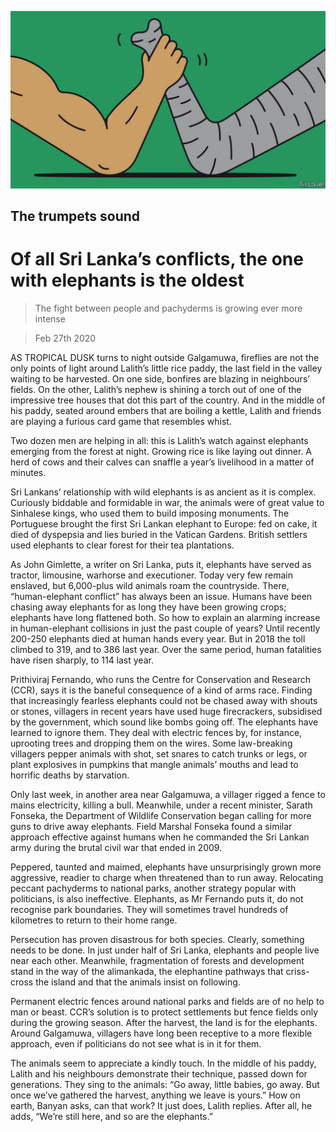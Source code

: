 ![](./images/20200229_ASD001_0.jpg)

## The trumpets sound

# Of all Sri Lanka’s conflicts, the one with elephants is the oldest

> The fight between people and pachyderms is growing ever more intense

> Feb 27th 2020

AS TROPICAL DUSK turns to night outside Galgamuwa, fireflies are not the only points of light around Lalith’s little rice paddy, the last field in the valley waiting to be harvested. On one side, bonfires are blazing in neighbours’ fields. On the other, Lalith’s nephew is shining a torch out of one of the impressive tree houses that dot this part of the country. And in the middle of his paddy, seated around embers that are boiling a kettle, Lalith and friends are playing a furious card game that resembles whist.

Two dozen men are helping in all: this is Lalith’s watch against elephants emerging from the forest at night. Growing rice is like laying out dinner. A herd of cows and their calves can snaffle a year’s livelihood in a matter of minutes.

Sri Lankans’ relationship with wild elephants is as ancient as it is complex. Curiously biddable and formidable in war, the animals were of great value to Sinhalese kings, who used them to build imposing monuments. The Portuguese brought the first Sri Lankan elephant to Europe: fed on cake, it died of dyspepsia and lies buried in the Vatican Gardens. British settlers used elephants to clear forest for their tea plantations.

As John Gimlette, a writer on Sri Lanka, puts it, elephants have served as tractor, limousine, warhorse and executioner. Today very few remain enslaved, but 6,000-plus wild animals roam the countryside. There, “human-elephant conflict” has always been an issue. Humans have been chasing away elephants for as long they have been growing crops; elephants have long flattened both. So how to explain an alarming increase in human-elephant collisions in just the past couple of years? Until recently 200-250 elephants died at human hands every year. But in 2018 the toll climbed to 319, and to 386 last year. Over the same period, human fatalities have risen sharply, to 114 last year.

Prithiviraj Fernando, who runs the Centre for Conservation and Research (CCR), says it is the baneful consequence of a kind of arms race. Finding that increasingly fearless elephants could not be chased away with shouts or stones, villagers in recent years have used huge firecrackers, subsidised by the government, which sound like bombs going off. The elephants have learned to ignore them. They deal with electric fences by, for instance, uprooting trees and dropping them on the wires. Some law-breaking villagers pepper animals with shot, set snares to catch trunks or legs, or plant explosives in pumpkins that mangle animals’ mouths and lead to horrific deaths by starvation.

Only last week, in another area near Galgamuwa, a villager rigged a fence to mains electricity, killing a bull. Meanwhile, under a recent minister, Sarath Fonseka, the Department of Wildlife Conservation began calling for more guns to drive away elephants. Field Marshal Fonseka found a similar approach effective against humans when he commanded the Sri Lankan army during the brutal civil war that ended in 2009.

Peppered, taunted and maimed, elephants have unsurprisingly grown more aggressive, readier to charge when threatened than to run away. Relocating peccant pachyderms to national parks, another strategy popular with politicians, is also ineffective. Elephants, as Mr Fernando puts it, do not recognise park boundaries. They will sometimes travel hundreds of kilometres to return to their home range.

Persecution has proven disastrous for both species. Clearly, something needs to be done. In just under half of Sri Lanka, elephants and people live near each other. Meanwhile, fragmentation of forests and development stand in the way of the alimankada, the elephantine pathways that criss-cross the island and that the animals insist on following.

Permanent electric fences around national parks and fields are of no help to man or beast. CCR’s solution is to protect settlements but fence fields only during the growing season. After the harvest, the land is for the elephants. Around Galgamuwa, villagers have long been receptive to a more flexible approach, even if politicians do not see what is in it for them.

The animals seem to appreciate a kindly touch. In the middle of his paddy, Lalith and his neighbours demonstrate their technique, passed down for generations. They sing to the animals: “Go away, little babies, go away. But once we’ve gathered the harvest, anything we leave is yours.” How on earth, Banyan asks, can that work? It just does, Lalith replies. After all, he adds, “We’re still here, and so are the elephants.”